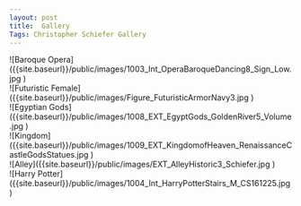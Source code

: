 ```yaml
---
layout: post
title:  Gallery
Tags: Christopher Schiefer Gallery
---
```





<div  markdown="1">
![Baroque Opera]({{site.baseurl}}/public/images/1003_Int_OperaBaroqueDancing8_Sign_Low.jpg )
</div>

<div  markdown="1">
![Futuristic Female]({{site.baseurl}}/public/images/Figure_FuturisticArmorNavy3.jpg )
</div>

<div  markdown="1">
![Egyptian Gods]({{site.baseurl}}/public/images/1008_EXT_EgyptGods_GoldenRiver5_Volume.jpg )
</div>
<div  markdown="1">
![Kingdom]({{site.baseurl}}/public/images/1009_EXT_KingdomofHeaven_RenaissanceCastleGodsStatues.jpg )
</div>
<div  markdown="1">
![Alley]({{site.baseurl}}/public/images/EXT_AlleyHistoric3_Schiefer.jpg )
</div>
<div  markdown="1">
![Harry Potter]({{site.baseurl}}/public/images/1004_Int_HarryPotterStairs_M_CS161225.jpg )
</div>
